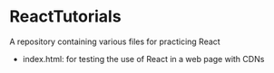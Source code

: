 # ReactTutorials
A repository containing various files for practicing React
- index.html: for testing the use of React in a web page with CDNs
